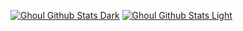 [![Ghoul Github Stats Dark](https://github-readme-stats-ghoul072s-projects.vercel.app/api?username=Ghoul072&show_icons=true&theme=dark#gh-dark-mode-only)](https://github.com/Ghoul072/github-readme-stats#gh-dark-mode-only)
[![Ghoul Github Stats Light](https://github-readme-stats-ghoul072s-projects.vercel.app/api?username=Ghoul072&show_icons=true&theme=default#gh-light-mode-only)](https://github.com/Ghoul072/github-readme-stats#gh-light-mode-only)
